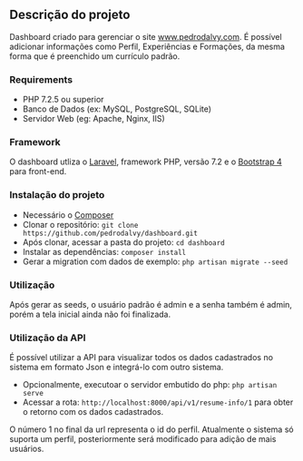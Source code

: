 ## Descrição do projeto

Dashboard criado para gerenciar o site www.pedrodalvy.com. É possível adicionar informações como Perfil, Experiências e Formações, da mesma forma que é preenchido um currículo padrão.


### Requirements

* PHP 7.2.5 ou superior
* Banco de Dados (ex: MySQL, PostgreSQL, SQLite)
* Servidor Web (eg: Apache, Nginx, IIS)
  

### Framework

O dashboard utliza o [Laravel](http://laravel.com), framework PHP, versão 7.2 e o [Bootstrap 4](https://getbootstrap.com/) para front-end.


### Instalação do projeto

* Necessário o [Composer](https://getcomposer.org/download)
* Clonar o repositório: `git clone https://github.com/pedrodalvy/dashboard.git`
* Após clonar, acessar a pasta do projeto: `cd dashboard`
* Instalar as dependências: `composer install`
* Gerar a migration com dados de exemplo: `php artisan migrate --seed`


### Utilização

Após gerar as seeds, o usuário padrão é admin e a senha também é admin, porém a tela inicial ainda não foi finalizada.


### Utilização da API

É possível utilizar a API para visualizar todos os dados cadastrados no sistema em formato Json e integrá-lo com outro sistema.

* Opcionalmente, executoar o servidor embutido do php: `php artisan serve`
* Acessar a rota: `http://localhost:8000/api/v1/resume-info/1` para obter o retorno com os dados cadastrados.

O número 1 no final da url representa o id do perfil. Atualmente o sistema só suporta um perfil, posteriormente será modificado para adição de mais usuários.
